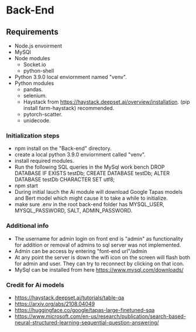# Back-End

## Requirements

- Node.js envoirment
- MySQl
- Node modules
    - Socket.io
    - python-shell
- Python 3.9.0 local enviornment named "venv".
- Python modules
    - pandas.
    - selenium.
    - Haystack from https://haystack.deepset.ai/overview/installation. (pip install farm-haystack) recommended.
    - pytorch-scatter.
    - unidecode.

### Initialization steps

- npm install on the "Back-end" directory.
- create a local python 3.9.0 enviornment called "venv". 
- install required modules.
- Run the following SQL queries in the MySql work bench DROP DATABASE IF EXISTS testDb; CREATE DATABASE testDb; ALTER DATABASE testDb CHARACTER SET utf8;
- npm start
- During initial lauch the Ai module will download Google Tapas models and Bert model which might cause it to take a while to initialize.
- make sure .env in the root back-end folder has MYSQL_USER, MYSQL_PASSWORD, SALT, ADMIN_PASSWORD.

### Additional info

- The username for admin login on front end is "admin" as functionality for addition or removal of admins to sql server was not implemented.
- Admin can be access by entering "font-end url"/admin
- At any point the server is down the wifi icon on the screen will flash both for admin and user. They can try to reconnect by clicking on that icon.
- MySql can be installed from here https://www.mysql.com/downloads/

### Credit for Ai models

- https://haystack.deepset.ai/tutorials/table-qa
- https://arxiv.org/abs/2108.04049
- https://huggingface.co/google/tapas-large-finetuned-sqa
- https://www.microsoft.com/en-us/research/publication/search-based-neural-structured-learning-sequential-question-answering/

